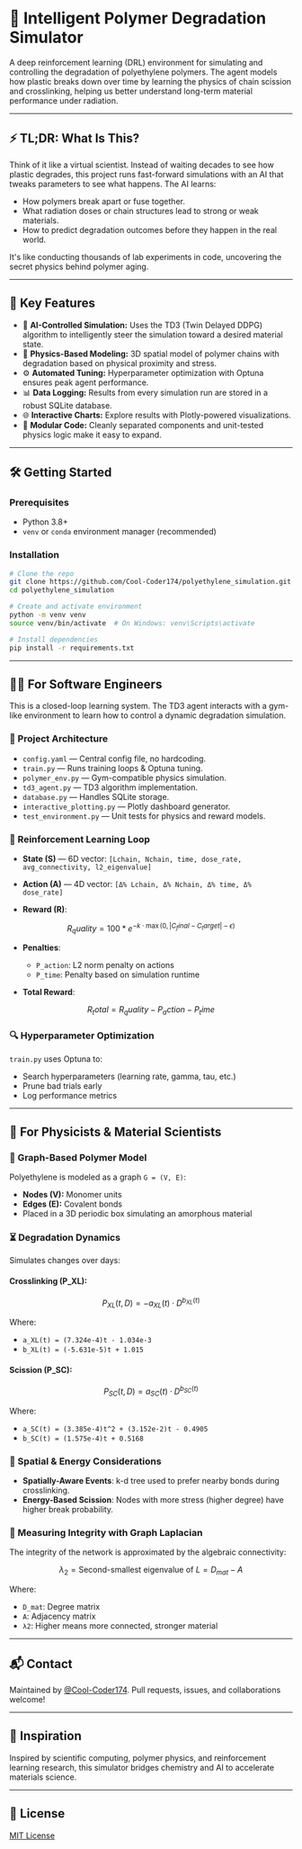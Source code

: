 # 🧪 Intelligent Polymer Degradation Simulator

A deep reinforcement learning (DRL) environment for simulating and controlling the degradation of polyethylene polymers. The agent models how plastic breaks down over time by learning the physics of chain scission and crosslinking, helping us better understand long-term material performance under radiation.

---

## ⚡ TL;DR: What Is This?

Think of it like a virtual scientist. Instead of waiting decades to see how plastic degrades, this project runs fast-forward simulations with an AI that tweaks parameters to see what happens. The AI learns:

* How polymers break apart or fuse together.
* What radiation doses or chain structures lead to strong or weak materials.
* How to predict degradation outcomes before they happen in the real world.

It's like conducting thousands of lab experiments in code, uncovering the secret physics behind polymer aging.

---

## 🚀 Key Features

* 🤖 **AI-Controlled Simulation:** Uses the TD3 (Twin Delayed DDPG) algorithm to intelligently steer the simulation toward a desired material state.
* 🔬 **Physics-Based Modeling:** 3D spatial model of polymer chains with degradation based on physical proximity and stress.
* ⚙️ **Automated Tuning:** Hyperparameter optimization with Optuna ensures peak agent performance.
* 📊 **Data Logging:** Results from every simulation run are stored in a robust SQLite database.
* 🌐 **Interactive Charts:** Explore results with Plotly-powered visualizations.
* 🧪 **Modular Code:** Cleanly separated components and unit-tested physics logic make it easy to expand.

---

## 🛠 Getting Started

### Prerequisites

* Python 3.8+
* `venv` or `conda` environment manager (recommended)

### Installation

```bash
# Clone the repo
git clone https://github.com/Cool-Coder174/polyethylene_simulation.git
cd polyethylene_simulation

# Create and activate environment
python -m venv venv
source venv/bin/activate  # On Windows: venv\Scripts\activate

# Install dependencies
pip install -r requirements.txt
```

---

## 👨‍💻 For Software Engineers

This is a closed-loop learning system. The TD3 agent interacts with a gym-like environment to learn how to control a dynamic degradation simulation.

### 🧩 Project Architecture

* `config.yaml` — Central config file, no hardcoding.
* `train.py` — Runs training loops & Optuna tuning.
* `polymer_env.py` — Gym-compatible physics simulation.
* `td3_agent.py` — TD3 algorithm implementation.
* `database.py` — Handles SQLite storage.
* `interactive_plotting.py` — Plotly dashboard generator.
* `test_environment.py` — Unit tests for physics and reward models.

### 🧠 Reinforcement Learning Loop

* **State (S)** — 6D vector:
  `[Lchain, Nchain, time, dose_rate, avg_connectivity, l2_eigenvalue]`

* **Action (A)** — 4D vector:
  `[Δ% Lchain, Δ% Nchain, Δ% time, Δ% dose_rate]`

* **Reward (R)**:

```math
R_quality = 100 * e^{-k \cdot \max(0, |C_final - C_target| - \epsilon)}
```

* **Penalties**:

  * `P_action`: L2 norm penalty on actions
  * `P_time`: Penalty based on simulation runtime

* **Total Reward**:

```math
R_total = R_quality - P_action - P_time
```

### 🔍 Hyperparameter Optimization

`train.py` uses Optuna to:

* Search hyperparameters (learning rate, gamma, tau, etc.)
* Prune bad trials early
* Log performance metrics

---

## 🧪 For Physicists & Material Scientists

### 🧬 Graph-Based Polymer Model

Polyethylene is modeled as a graph `G = (V, E)`:

* **Nodes (V):** Monomer units
* **Edges (E):** Covalent bonds
* Placed in a 3D periodic box simulating an amorphous material

### ⏳ Degradation Dynamics

Simulates changes over days:

#### Crosslinking (P\_XL):

```math
P_{XL}(t, D) = -a_{XL}(t) \cdot D^{b_{XL}(t)}
```

Where:

* `a_XL(t) = (7.324e-4)t - 1.034e-3`
* `b_XL(t) = (-5.631e-5)t + 1.015`

#### Scission (P\_SC):

```math
P_{SC}(t, D) = a_{SC}(t) \cdot D^{b_{SC}(t)}
```

Where:

* `a_SC(t) = (3.385e-4)t^2 + (3.152e-2)t - 0.4905`
* `b_SC(t) = (1.575e-4)t + 0.5168`

### 🌌 Spatial & Energy Considerations

* **Spatially-Aware Events**: k-d tree used to prefer nearby bonds during crosslinking.
* **Energy-Based Scission**: Nodes with more stress (higher degree) have higher break probability.

### 🧮 Measuring Integrity with Graph Laplacian

The integrity of the network is approximated by the algebraic connectivity:

```math
\lambda_2 = \text{Second-smallest eigenvalue of } L = D_{mat} - A
```

Where:

* `D_mat`: Degree matrix
* `A`: Adjacency matrix
* `λ2`: Higher means more connected, stronger material

---

## 📬 Contact

Maintained by [@Cool-Coder174](https://github.com/Cool-Coder174). Pull requests, issues, and collaborations welcome!

---

## 🧠 Inspiration

Inspired by scientific computing, polymer physics, and reinforcement learning research, this simulator bridges chemistry and AI to accelerate materials science.

---

## 📜 License

[MIT License](LICENSE)
